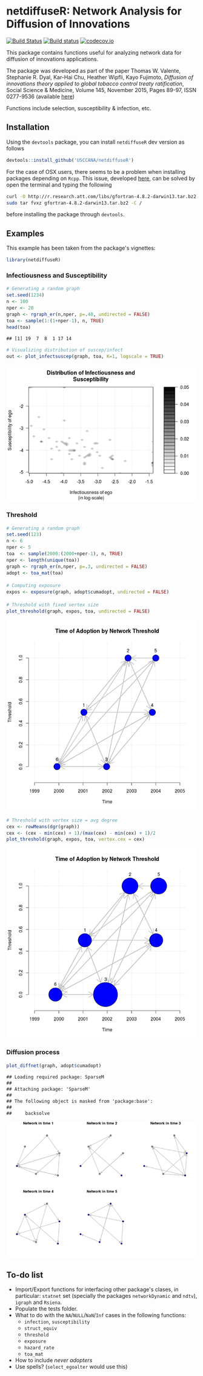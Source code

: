 netdiffuseR: Network Analysis for Diffusion of Innovations
==========================================================

[![Build Status](https://travis-ci.org/USCCANA/netdiffuseR.svg?branch=master)](https://travis-ci.org/USCCANA/netdiffuseR) [![Build status](https://ci.appveyor.com/api/projects/status/6u48wgl1lqak2jum?svg=true)](https://ci.appveyor.com/project/gvegayon/netdiffuser) [![codecov.io](https://codecov.io/github/USCCANA/netdiffuseR/coverage.svg?branch=master)](https://codecov.io/github/USCCANA/netdiffuseR?branch=master)

This package contains functions useful for analyzing network data for diffusion of innovations applications.

The package was developed as part of the paper Thomas W. Valente, Stephanie R. Dyal, Kar-Hai Chu, Heather Wipfli, Kayo Fujimoto, *Diffusion of innovations theory applied to global tobacco control treaty ratification*, Social Science & Medicine, Volume 145, November 2015, Pages 89-97, ISSN 0277-9536 (available [here](http://www.sciencedirect.com/science/article/pii/S027795361530143X))

Functions include selection, susceptibility & infection, etc.

Installation
------------

Using the `devtools` package, you can install `netdiffuseR` dev version as follows

``` r
devtools::install_github('USCCANA/netdiffuseR')
```

For the case of OSX users, there seems to be a problem when installing packages depending on `Rcpp`. This issue, developed [here](https://github.com/USCCANA/netdiffuseR/issues/3), can be solved by open the terminal and typing the following

``` sh
curl -O http://r.research.att.com/libs/gfortran-4.8.2-darwin13.tar.bz2
sudo tar fvxz gfortran-4.8.2-darwin13.tar.bz2 -C /
```

before installing the package through `devtools`.

Examples
--------

This example has been taken from the package's vignettes:

``` r
library(netdiffuseR)
```

### Infectiousness and Susceptibility

``` r
# Generating a random graph
set.seed(1234)
n <- 100
nper <- 20
graph <- rgraph_er(n,nper, p=.40, undirected = FALSE)
toa <- sample(1:(1+nper-1), n, TRUE)
head(toa)
```

    ## [1] 19  7  8  1 17 14

``` r
# Visualizing distribution of suscep/infect
out <- plot_infectsuscep(graph, toa, K=1, logscale = TRUE)
```

![](README_files/figure-markdown_github/plot_infectsuscept-1.png)

### Threshold

``` r
# Generating a random graph
set.seed(123)
n <- 6
nper <- 5
toa  <- sample(2000:(2000+nper-1), n, TRUE)
nper <- length(unique(toa))
graph <- rgraph_er(n,nper, p=.3, undirected = FALSE)
adopt <- toa_mat(toa)

# Computing exposure
expos <- exposure(graph, adopt$cumadopt, undirected = FALSE)

# Threshold with fixed vertex size
plot_threshold(graph, expos, toa, undirected = FALSE)
```

![](README_files/figure-markdown_github/plot_threshold-1.png)

``` r
# Threshold with vertex size = avg degree
cex <- rowMeans(dgr(graph))
cex <- (cex - min(cex) + 1)/(max(cex) - min(cex) + 1)/2
plot_threshold(graph, expos, toa, vertex.cex = cex)
```

![](README_files/figure-markdown_github/plot_threshold-2.png)

### Diffusion process

``` r
plot_diffnet(graph, adopt$cumadopt)
```

    ## Loading required package: SparseM
    ## 
    ## Attaching package: 'SparseM'
    ## 
    ## The following object is masked from 'package:base':
    ## 
    ##     backsolve

![](README_files/figure-markdown_github/plot_diffnet-1.png)

To-do list
----------

-   Import/Export functions for interfacing other package's clases, in particular: `statnet` set (specially the packages `networkDynamic` and `ndtv`), `igraph` and `Rsiena`.
-   Populate the tests folder.
-   What to do with the `NA`/`NULL`/`NaN`/`Inf` cases in the following functions:
    -   `infection`, `susceptibility`
    -   `struct_equiv`
    -   `threshold`
    -   `exposure`
    -   `hazard_rate`
    -   `toa_mat`
-   How to include *never adopters*
-   Use spells? (`select_egoalter` would use this)
